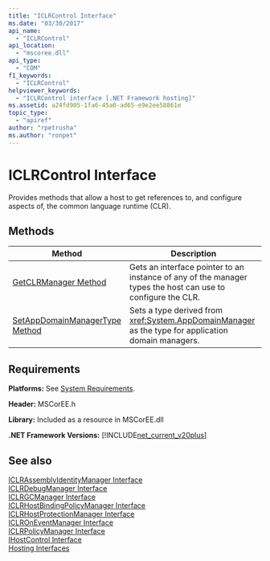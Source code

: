 ```yaml
---
title: "ICLRControl Interface"
ms.date: "03/30/2017"
api_name: 
  - "ICLRControl"
api_location: 
  - "mscoree.dll"
api_type: 
  - "COM"
f1_keywords: 
  - "ICLRControl"
helpviewer_keywords: 
  - "ICLRControl interface [.NET Framework hosting]"
ms.assetid: a24fd905-1fa6-45a0-ad65-e9e2ee58861e
topic_type: 
  - "apiref"
author: "rpetrusha"
ms.author: "ronpet"
---
```

# ICLRControl Interface
Provides methods that allow a host to get references to, and configure aspects of, the common language runtime (CLR).  
  
## Methods  
  
|Method|Description|  
|------------|-----------------|  
|[GetCLRManager Method](../../../../docs/framework/unmanaged-api/hosting/iclrcontrol-getclrmanager-method.md)|Gets an interface pointer to an instance of any of the manager types the host can use to configure the CLR.|  
|[SetAppDomainManagerType Method](../../../../docs/framework/unmanaged-api/hosting/iclrcontrol-setappdomainmanagertype-method.md)|Sets a type derived from <xref:System.AppDomainManager> as the type for application domain managers.|  
  
## Requirements  
 **Platforms:** See [System Requirements](../../../../docs/framework/get-started/system-requirements.md).  
  
 **Header:** MSCorEE.h  
  
 **Library:** Included as a resource in MSCorEE.dll  
  
 **.NET Framework Versions:** [!INCLUDE[net_current_v20plus](../../../../includes/net-current-v20plus-md.md)]  
  
## See also
 [ICLRAssemblyIdentityManager Interface](../../../../docs/framework/unmanaged-api/hosting/iclrassemblyidentitymanager-interface.md)  
 [ICLRDebugManager Interface](../../../../docs/framework/unmanaged-api/hosting/iclrdebugmanager-interface.md)  
 [ICLRGCManager Interface](../../../../docs/framework/unmanaged-api/hosting/iclrgcmanager-interface.md)  
 [ICLRHostBindingPolicyManager Interface](../../../../docs/framework/unmanaged-api/hosting/iclrhostbindingpolicymanager-interface.md)  
 [ICLRHostProtectionManager Interface](../../../../docs/framework/unmanaged-api/hosting/iclrhostprotectionmanager-interface.md)  
 [ICLROnEventManager Interface](../../../../docs/framework/unmanaged-api/hosting/iclroneventmanager-interface.md)  
 [ICLRPolicyManager Interface](../../../../docs/framework/unmanaged-api/hosting/iclrpolicymanager-interface.md)  
 [IHostControl Interface](../../../../docs/framework/unmanaged-api/hosting/ihostcontrol-interface.md)  
 [Hosting Interfaces](../../../../docs/framework/unmanaged-api/hosting/hosting-interfaces.md)
